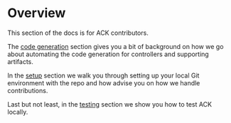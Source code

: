 # Overview

This section of the docs is for ACK contributors.

The [code generation](../code-generation/) section gives you a bit of background
on how we go about automating the code generation for controllers and supporting
artifacts.

In the [setup](../setup/) section we walk you through setting up your local Git
environment with the repo and how advise you on how we handle contributions.

Last but not least, in the [testing](../testing/) section we show you how to
test ACK locally.
